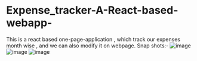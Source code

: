 # Expense_tracker-A-React-based-webapp-
This is a react based one-page-application , which track our expenses month wise , and we can also modify it on webpage.
Snap shots:-
![image](https://user-images.githubusercontent.com/69360295/174451341-51d7e5f5-8f95-41b0-a902-bb810a320d87.png)
![image](https://user-images.githubusercontent.com/69360295/174451353-be100f79-eeb0-49e8-8706-68bd48c8811c.png)
![image](https://user-images.githubusercontent.com/69360295/174451377-0b730fd8-8ea6-4f53-ac78-022df29e1371.png)
